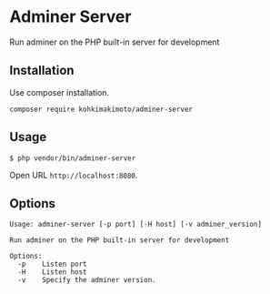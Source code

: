 # Adminer Server

Run adminer on the PHP built-in server for development

## Installation

Use composer installation.

```
composer require kohkimakimoto/adminer-server
```

## Usage

```
$ php vendor/bin/adminer-server
```

Open URL `http://localhost:8080`.

## Options

```
Usage: adminer-server [-p port] [-H host] [-v adminer_version]

Run adminer on the PHP built-in server for development

Options:
  -p    Listen port
  -H    Listen host
  -v    Specify the adminer version.
```


